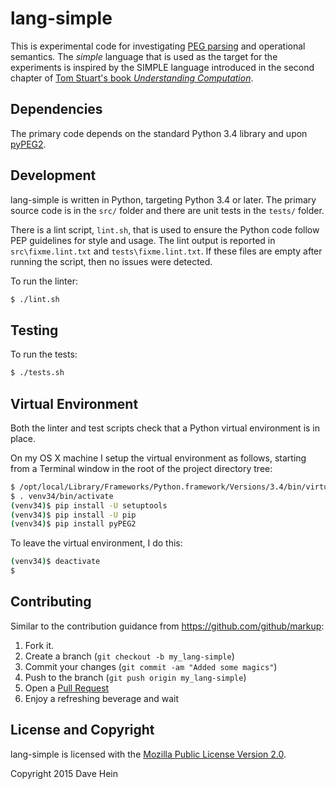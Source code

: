 # lang-simple

This is experimental code for investigating [PEG parsing](https://en.wikipedia.org/wiki/Parsing_expression_grammar) and operational semantics. The *simple* language that is used as the target for the experiments is inspired by the SIMPLE language introduced in the second chapter of [Tom Stuart's book *Understanding Computation*](http://shop.oreilly.com/product/0636920025481.do).

## Dependencies

The primary code depends on the standard Python 3.4 library and upon [pyPEG2](https://pypi.python.org/pypi/pyPEG2/2.15.1).

## Development

lang-simple is written in Python, targeting Python 3.4 or later. The primary source code is in the `src/` folder and there are unit tests in the `tests/` folder.

There is a lint script, `lint.sh`, that is used to ensure the Python code follow PEP guidelines for style and usage. The lint output is reported in `src\fixme.lint.txt` and `tests\fixme.lint.txt`. If these files are empty after running the script, then no issues were detected.

To run the linter:

~~~bash
$ ./lint.sh
~~~

## Testing

To run the tests:

~~~bash
$ ./tests.sh
~~~

## Virtual Environment

Both the linter and test scripts check that a Python virtual environment is in place.

On my OS X machine I setup the virtual environment as follows, starting from a Terminal window in the root of the project directory tree:

~~~bash
$ /opt/local/Library/Frameworks/Python.framework/Versions/3.4/bin/virtualenv venv34
$ . venv34/bin/activate
(venv34)$ pip install -U setuptools
(venv34)$ pip install -U pip
(venv34)$ pip install pyPEG2
~~~

To leave the virtual environment, I do this:

~~~bash
(venv34)$ deactivate
$
~~~

## Contributing

Similar to the contribution guidance from <https://github.com/github/markup>:

1. Fork it.
1. Create a branch (`git checkout -b my_lang-simple`)
1. Commit your changes (`git commit -am "Added some magics"`)
1. Push to the branch (`git push origin my_lang-simple`)
1. Open a [Pull Request](http://github.com/jenesuispasdave/lang-simple/pulls)
1. Enjoy a refreshing beverage and wait

## License and Copyright

lang-simple is licensed with the [Mozilla Public License Version 2.0][mpl].

Copyright 2015 Dave Hein

[mpl]: http://www.mozilla.org/MPL/2.0/
